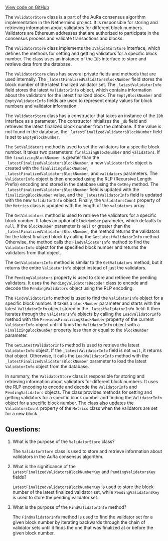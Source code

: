 [View code on GitHub](https://github.com/nethermindeth/nethermind/Nethermind.Consensus.AuRa/Validators/ValidatorStore.cs)

The `ValidatorStore` class is a part of the AuRa consensus algorithm implementation in the Nethermind project. It is responsible for storing and retrieving information about validators for different block numbers. Validators are Ethereum addresses that are authorized to participate in the consensus process and validate transactions and blocks.

The `ValidatorStore` class implements the `IValidatorStore` interface, which defines the methods for setting and getting validators for a specific block number. The class uses an instance of the `IDb` interface to store and retrieve data from the database.

The `ValidatorStore` class has several private fields and methods that are used internally. The `_latestFinalizedValidatorsBlockNumber` field stores the block number of the latest finalized validator set. The `_latestValidatorInfo` field stores the latest `ValidatorInfo` object, which contains information about the validators for the latest finalized block. The `EmptyBlockNumber` and `EmptyValidatorInfo` fields are used to represent empty values for block numbers and validator information.

The `ValidatorStore` class has a constructor that takes an instance of the `IDb` interface as a parameter. The constructor initializes the `_db` field and retrieves the latest finalized block number from the database. If the value is not found in the database, the `_latestFinalizedValidatorsBlockNumber` field is set to `EmptyBlockNumber`.

The `SetValidators` method is used to set the validators for a specific block number. It takes two parameters: `finalizingBlockNumber` and `validators`. If the `finalizingBlockNumber` is greater than the `_latestFinalizedValidatorsBlockNumber`, a new `ValidatorInfo` object is created with the `finalizingBlockNumber`, `_latestFinalizedValidatorsBlockNumber`, and `validators` parameters. The `ValidatorInfo` object is then encoded using the RLP (Recursive Length Prefix) encoding and stored in the database using the `GetKey` method. The `_latestFinalizedValidatorsBlockNumber` field is updated with the `finalizingBlockNumber` value, and the `_latestValidatorInfo` field is updated with the new `ValidatorInfo` object. Finally, the `ValidatorsCount` property of the `Metrics` class is updated with the length of the `validators` array.

The `GetValidators` method is used to retrieve the validators for a specific block number. It takes an optional `blockNumber` parameter, which defaults to `null`. If the `blockNumber` parameter is `null` or greater than the `_latestFinalizedValidatorsBlockNumber`, the method returns the validators for the latest finalized block by calling the `GetLatestValidatorInfo` method. Otherwise, the method calls the `FindValidatorInfo` method to find the `ValidatorInfo` object for the specified block number and returns the validators from that object.

The `GetValidatorsInfo` method is similar to the `GetValidators` method, but it returns the entire `ValidatorInfo` object instead of just the validators.

The `PendingValidators` property is used to store and retrieve the pending validators. It uses the `PendingValidatorsDecoder` class to encode and decode the `PendingValidators` object using the RLP encoding.

The `FindValidatorInfo` method is used to find the `ValidatorInfo` object for a specific block number. It takes a `blockNumber` parameter and starts with the latest `ValidatorInfo` object stored in the `_latestValidatorInfo` field. It then iterates through the `ValidatorInfo` objects by calling the `LoadValidatorInfo` method with the `PreviousFinalizingBlockNumber` property of the current `ValidatorInfo` object until it finds the `ValidatorInfo` object with a `FinalizingBlockNumber` property less than or equal to the `blockNumber` parameter.

The `GetLatestValidatorInfo` method is used to retrieve the latest `ValidatorInfo` object. If the `_latestValidatorInfo` field is not `null`, it returns that object. Otherwise, it calls the `LoadValidatorInfo` method with the `_latestFinalizedValidatorsBlockNumber` parameter to load the latest `ValidatorInfo` object from the database.

In summary, the `ValidatorStore` class is responsible for storing and retrieving information about validators for different block numbers. It uses the RLP encoding to encode and decode the `ValidatorInfo` and `PendingValidators` objects. The class provides methods for setting and getting validators for a specific block number and finding the `ValidatorInfo` object for a specific block number. The class also updates the `ValidatorsCount` property of the `Metrics` class when the validators are set for a new block.
## Questions: 
 1. What is the purpose of the `ValidatorStore` class?
    
    The `ValidatorStore` class is used to store and retrieve information about validators in the AuRa consensus algorithm.

2. What is the significance of the `LatestFinalizedValidatorsBlockNumberKey` and `PendingValidatorsKey` fields?
    
    `LatestFinalizedValidatorsBlockNumberKey` is used to store the block number of the latest finalized validator set, while `PendingValidatorsKey` is used to store the pending validator set.

3. What is the purpose of the `FindValidatorInfo` method?
    
    The `FindValidatorInfo` method is used to find the validator set for a given block number by iterating backwards through the chain of validator sets until it finds the one that was finalized at or before the given block number.